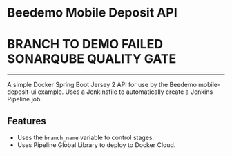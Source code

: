 # Beedemo Mobile Deposit API
# BRANCH TO DEMO FAILED SONARQUBE QUALITY GATE
-----------------------------
A simple Docker Spring Boot Jersey 2 API for use by the Beedemo mobile-deposit-ui example. Uses a Jenkinsfile to automatically create a Jenkins Pipeline job.


## Features

- Uses the `branch_name` variable to control stages.
- Uses Pipeline Global Library to deploy to Docker Cloud.


